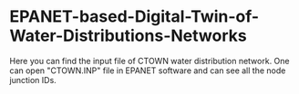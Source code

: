 # EPANET-based-Digital-Twin-of-Water-Distributions-Networks
Here you can find the input file of CTOWN water distribution network.
One can open "CTOWN.INP" file in EPANET software and can see all the node junction IDs.
